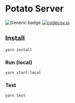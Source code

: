 # Potato Server

![Generic badge](https://img.shields.io/badge/version-0.0.1-brightgreen.svg)
[![codecov.io](https://codecov.io/github/steamed-potatoes/potato-server/coverage.svg?branch=develop)](https://codecov.io/github/steamed-potatoes/potato-server?branch=develop)

## Install

`yarn install`

### Run (local)

`yarn start:local`

### Test

`yarn test`

